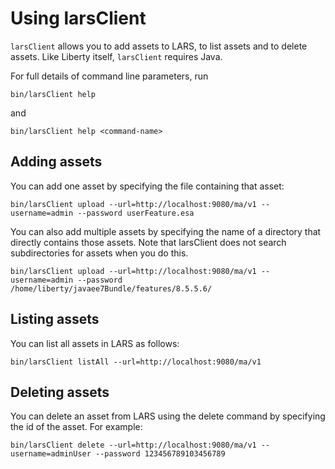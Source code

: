 # Using larsClient

`larsClient` allows you to add assets to LARS, to list assets and to
delete assets. Like Liberty itself, `larsClient` requires Java.

For full details of command line parameters, run

    bin/larsClient help

and

    bin/larsClient help <command-name>

## Adding assets

You can add one asset by specifying the file containing that asset:

    bin/larsClient upload --url=http://localhost:9080/ma/v1 --username=admin --password userFeature.esa

You can also add multiple assets by specifying the name of a directory
that directly contains those assets. Note that larsClient does not
search subdirectories for assets when you do this.

    bin/larsClient upload --url=http://localhost:9080/ma/v1 --username=admin --password /home/liberty/javaee7Bundle/features/8.5.5.6/

## Listing assets

You can list all assets in LARS as follows:

    bin/larsClient listAll --url=http://localhost:9080/ma/v1

## Deleting assets

You can delete an asset from LARS using the delete command by specifying the id of the asset. For example:

    bin/larsClient delete --url=http://localhost:9080/ma/v1 --username=adminUser --password 123456789103456789


